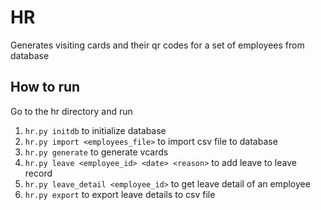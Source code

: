 # HR

Generates visiting cards and their qr codes for a set of employees from database

## How to run

Go to the hr directory and run
1) ```hr.py initdb``` to initialize database
2) ```hr.py import <employees_file>``` to import csv file to database
3) ```hr.py generate``` to generate vcards
4) ```hr.py leave <employee_id> <date> <reason>``` to add leave to leave record
5) ```hr.py leave_detail <employee_id>``` to get leave detail of an employee
6) ```hr.py export``` to export leave details to csv file